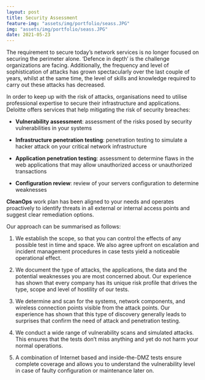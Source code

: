 ```yaml
---
layout: post
title: Security Assessment
feature-img: "assets/img/portfolio/seass.JPG"
img: "assets/img/portfolio/seass.JPG"
date: 2021-05-23
---
```


The requirement to secure today’s network services is no longer focused on securing the perimeter alone. ‘Defence in depth’ is the challenge organizations are facing. Additionally, the frequency and level of sophistication of attacks has grown spectacularly over the last couple of years, whilst at the same time, the level of skills and knowledge required to carry out these attacks has decreased. 

In order to keep up with the risk of attacks, organisations need to utilise professional expertise to secure their infrastructure and applications. Deloitte offers services that help mitigating the risk of security breaches:


- **Vulnerability assessment**: assessment of the risks posed by security vulnerabilities in your systems

- **Infrastructure penetration testing**: penetration testing to simulate a hacker attack on your critical network infrastructure

- **Application penetration testing**: assessment to determine flaws in the web applications that may allow unauthorized access or unauthorized transactions

- **Configuration review**: review of your servers configuration to determine weaknesses


**CleanOps** work plan has been aligned to your needs and operates proactively to identify threats in all external or internal access points and suggest clear remediation options.

Our approach can be summarised as follows:

1. We establish the scope, so that you can control the effects of any possible test in time and space. We also agree upfront on escalation and incident management procedures in case tests yield a noticeable operational effect.

2. We document the type of attacks, the applications, the data and the potential weaknesses you are most concerned about. Our experience has shown that every company has its unique risk profile that drives the type, scope and level of hostility of our tests.

3. We determine and scan for the systems, network components, and wireless connection points visible from the attack points. Our experience has shown that this type of discovery generally leads to surprises that confirm the need of attack and penetration testing.

4. We conduct a wide range of vulnerability scans and simulated attacks. This ensures that the tests don’t miss anything and yet do not harm your normal operations.

5. A combination of Internet based and inside-the-DMZ tests ensure complete coverage and allows you to understand the vulnerability level in case of faulty configuration or maintenance later on.
